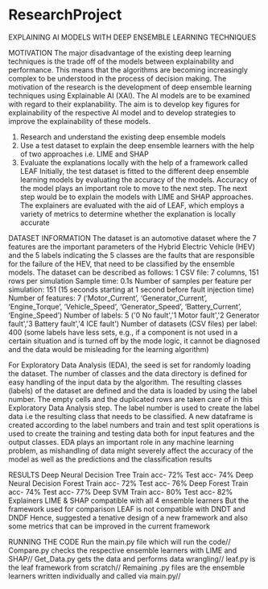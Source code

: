 # ResearchProject
EXPLAINING AI MODELS WITH DEEP ENSEMBLE LEARNING TECHNIQUES

MOTIVATION
The major disadvantage of the existing deep learning techniques is the trade off 
of the models between explainability and performance. This means that the 
algorithms are becoming increasingly complex to be understood in the process 
of decision making. The motivation of the research is the development of deep 
ensemble learning techniques using Explainable AI (XAI). The AI models are to 
be examined with regard to their explanability. The aim is to develop key figures 
for explainability of the respective AI model and to develop strategies to 
improve the explainability of these models.
1. Research and understand the existing deep ensemble models
2. Use a test dataset to explain the deep ensemble learners with the help of 
two approaches i.e. LIME and SHAP
3. Evaluate the explanations locally with the help of a framework called LEAF
Initially, the test dataset is fitted to the different deep ensemble learning models 
by evaluating the accuracy of the models. Accuracy of the model plays an 
important role to move to the next step. The next step would be to explain the 
models with LIME and SHAP approaches. The explainers are evaluated with the 
aid of LEAF, which employs a variety of metrics to determine whether the 
explanation is locally accurate

DATASET INFORMATION
The dataset is an automotive dataset where the 7 features are the 
important parameters of the Hybrid Electric Vehicle (HEV) and the 5 
labels indicating the 5 classes are the faults that are responsible for the 
failure of the HEV, that need to be classified by the ensemble models. The 
dataset can be described as follows:
1 CSV file: 7 columns, 151 rows per simulation
Sample time: 0.1s
Number of samples per feature per simulation: 151 (15 seconds starting 
at 1 second before fault injection time)
Number of features: 7 (‘Motor_Current’, ‘Generator_Current’, 
‘Engine_Torque’, ‘Vehicle_Speed’, ‘Generator_Speed’, ‘Battery_Current’, 
‘Engine_Speed’)
Number of labels: 5 ('0 No fault','1 Motor fault','2 Generator fault','3 
Battery fault','4 ICE fault')
Number of datasets (CSV files) per label: 400 (some labels have less sets, 
e.g., if a component is not used in a certain situation and is turned off by 
the mode logic, it cannot be diagnosed and the data would be misleading 
for the learning algorithm)

For Exploratory Data Analysis (EDA), the seed is set for randomly loading 
the dataset. The number of classes and the data directory is defined for 
easy handling of the input data by the algorithm. The resulting classes 
(labels) of the dataset are defined and the data is loaded by using the label 
number. The empty cells and the duplicated rows are taken care of in this 
Exploratory Data Analysis step. The label number is used to create the 
label data i.e the resulting class that needs to be classified. A new 
dataframe is created according to the label numbers and train and test 
split operations is used to create the training and testing data both for 
input features and the output classes. EDA plays an important role in any 
machine learning problem, as mishandling of data might severely affect 
the accuracy of the model as well as the predictions and the classification results

RESULTS
Deep Neural Decision Tree Train acc- 72% Test acc- 74%
Deep Neural Decision Forest Train acc- 72% Test acc- 76%
Deep Forest Train acc- 74% Test acc- 77%
Deep SVM Train acc- 80% Test acc- 82%
Explainers LIME & SHAP compatible with all 4 ensemble learners
But the framework used for comparison LEAF is not compatible with DNDT and DNDF
Hence, suggested a tenative design of a new framework and also some metrics that can be improved in the current framework

RUNNING THE CODE
Run the main.py file which will run the code//
Compare.py checks the respective ensemble learners with LIME and SHAP//
Get_Data.py gets the data and performs data wrangling//
leaf.py is the leaf framework from scratch//
Remaining .py files are the ensemble learners written individually and called via main.py//

